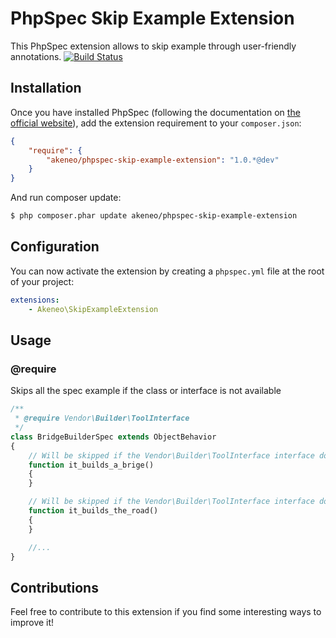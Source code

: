 PhpSpec Skip Example Extension
==============================

This PhpSpec extension allows to skip example through user-friendly annotations.
[![Build Status](https://travis-ci.org/akeneo/PhpSpecSkipExampleExtension.png?branch=master)](https://travis-ci.org/akeneo/PhpSpecSkipExampleExtension)

Installation
------------

Once you have installed PhpSpec (following the documentation on [the official website](http://www.phpspec.net)), add the extension requirement to your `composer.json`:

``` json
{
    "require": {
        "akeneo/phpspec-skip-example-extension": "1.0.*@dev"
    }
}
```

And run composer update:

``` bash
$ php composer.phar update akeneo/phpspec-skip-example-extension
```

Configuration
-------------

You can now activate the extension by creating a `phpspec.yml` file at the root of your project:

``` yaml
extensions:
    - Akeneo\SkipExampleExtension
```

Usage
-----

### @require <class or interface>

Skips all the spec example if the class or interface is not available

``` php
/**
 * @require Vendor\Builder\ToolInterface
 */
class BridgeBuilderSpec extends ObjectBehavior
{
    // Will be skipped if the Vendor\Builder\ToolInterface interface does not exist
    function it_builds_a_brige()
    {
    }

    // Will be skipped if the Vendor\Builder\ToolInterface interface does not exist
    function it_builds_the_road()
    {
    }

    //...
}
```

Contributions
-------------

Feel free to contribute to this extension if you find some interesting ways to improve it!
